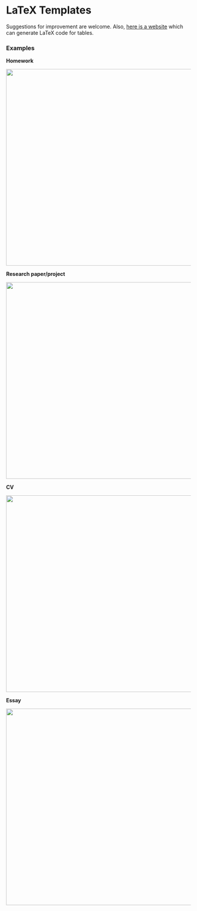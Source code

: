 # LaTeX Templates

Suggestions for improvement are welcome. Also, [here is a website](https://www.tablesgenerator.com) which can generate LaTeX code for tables.


### Examples


**Homework**

<kbd><a href="#"><img src="https://user-images.githubusercontent.com/6864298/50462121-2b010980-0951-11e9-8afa-55f683865f0a.png" width="535"></kbd></a>

<!---<a href="#"><img src="https://user-images.githubusercontent.com/6864298/50462122-2b99a000-0951-11e9-908c-36710d13519f.png" width="535" style="border:1px solid black"/></a>--->


**Research paper/project**

<kbd><a href="#"><img src="https://user-images.githubusercontent.com/6864298/50461912-df9a2b80-094f-11e9-8fa2-edac64ef2a9e.png" width="535"/></kbd></a>


**CV**

<kbd><a href="#"><img src="https://user-images.githubusercontent.com/6864298/50462065-d5c4f800-0950-11e9-8db9-bf004d04c211.png" width="535"/></kbd></a>


**Essay**

<kbd><a href="#"><img src="https://user-images.githubusercontent.com/6864298/50462050-c180fb00-0950-11e9-9880-a7f19ee26d3f.png" width="535"/></kbd></a>
